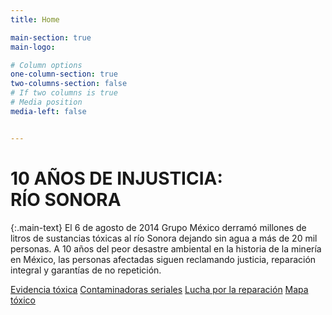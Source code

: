 ```yaml
---
title: Home

main-section: true
main-logo:

# Column options
one-column-section: true
two-columns-section: false
# If two columns is true
# Media position
media-left: false


---
```

# 10 AÑOS DE INJUSTICIA: <br> RÍO SONORA

{:.main-text}
El 6 de agosto de 2014 Grupo México derramó millones de litros de sustancias tóxicas al río Sonora dejando sin agua a más de 20 mil personas. A 10 años del peor desastre ambiental en la historia de la minería en México, las personas afectadas siguen reclamando justicia, reparación integral y garantías de no repetición.

[Evidencia tóxica](/RioSonora10/evidencia-toxica/)
[Contaminadoras seriales](/RioSonora10/contaminador-serial/)
[Lucha por la reparación](/RioSonora10/10-años-de-lucha/)
[Mapa tóxico](/RioSonora10/mapa-tóxico/)




